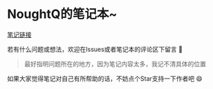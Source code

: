 # NoughtQ的笔记本~

[笔记链接](https://note.noughtq.top)

若有什么问题或想法，欢迎在Issues或者笔记本的评论区下留言 :tada:
>最好指明问题所在的地方，因为笔记内容太多，我记不清具体的位置

如果大家觉得笔记对自己有所帮助的话，不妨点个Star支持一下作者吧 :smile:

